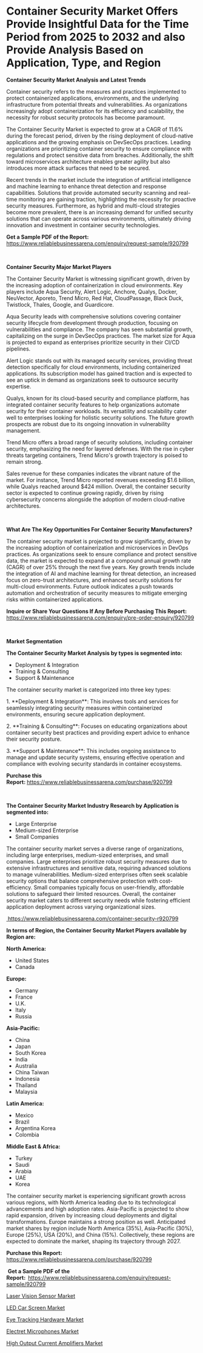 <p><h1>Container Security Market Offers Provide Insightful Data for the Time Period from 2025 to 2032 and also Provide Analysis Based on Application, Type, and Region</h1></p><p><strong>Container Security Market Analysis and Latest Trends</strong></p>
<p><p>Container security refers to the measures and practices implemented to protect containerized applications, environments, and the underlying infrastructure from potential threats and vulnerabilities. As organizations increasingly adopt containerization for its efficiency and scalability, the necessity for robust security protocols has become paramount.</p><p>The Container Security Market is expected to grow at a CAGR of 11.6% during the forecast period, driven by the rising deployment of cloud-native applications and the growing emphasis on DevSecOps practices. Leading organizations are prioritizing container security to ensure compliance with regulations and protect sensitive data from breaches. Additionally, the shift toward microservices architecture enables greater agility but also introduces more attack surfaces that need to be secured.</p><p>Recent trends in the market include the integration of artificial intelligence and machine learning to enhance threat detection and response capabilities. Solutions that provide automated security scanning and real-time monitoring are gaining traction, highlighting the necessity for proactive security measures. Furthermore, as hybrid and multi-cloud strategies become more prevalent, there is an increasing demand for unified security solutions that can operate across various environments, ultimately driving innovation and investment in container security technologies.</p></p>
<p><strong>Get a Sample PDF of the Report:&nbsp;</strong> <a href="https://www.reliablebusinessarena.com/enquiry/request-sample/920799?utm_campaign=3001&utm_medium=2&utm_source=Github&utm_content=ia&utm_term=07032025&utm_id=container-security">https://www.reliablebusinessarena.com/enquiry/request-sample/920799</a></p>
<p>&nbsp;</p>
<p><strong>Container Security Major Market Players</strong></p>
<p><p>The Container Security Market is witnessing significant growth, driven by the increasing adoption of containerization in cloud environments. Key players include Aqua Security, Alert Logic, Anchore, Qualys, Docker, NeuVector, Aporeto, Trend Micro, Red Hat, CloudPassage, Black Duck, Twistlock, Thales, Google, and Guardicore.</p><p>Aqua Security leads with comprehensive solutions covering container security lifecycle from development through production, focusing on vulnerabilities and compliance. The company has seen substantial growth, capitalizing on the surge in DevSecOps practices. The market size for Aqua is projected to expand as enterprises prioritize security in their CI/CD pipelines.</p><p>Alert Logic stands out with its managed security services, providing threat detection specifically for cloud environments, including containerized applications. Its subscription model has gained traction and is expected to see an uptick in demand as organizations seek to outsource security expertise.</p><p>Qualys, known for its cloud-based security and compliance platform, has integrated container security features to help organizations automate security for their container workloads. Its versatility and scalability cater well to enterprises looking for holistic security solutions. The future growth prospects are robust due to its ongoing innovation in vulnerability management.</p><p>Trend Micro offers a broad range of security solutions, including container security, emphasizing the need for layered defenses. With the rise in cyber threats targeting containers, Trend Micro's growth trajectory is poised to remain strong.</p><p>Sales revenue for these companies indicates the vibrant nature of the market. For instance, Trend Micro reported revenues exceeding $1.6 billion, while Qualys reached around $424 million. Overall, the container security sector is expected to continue growing rapidly, driven by rising cybersecurity concerns alongside the adoption of modern cloud-native architectures.</p></p>
<p>&nbsp;</p>
<p><strong>What Are The Key Opportunities For Container Security Manufacturers?</strong></p>
<p><p>The container security market is projected to grow significantly, driven by the increasing adoption of containerization and microservices in DevOps practices. As organizations seek to ensure compliance and protect sensitive data, the market is expected to expand at a compound annual growth rate (CAGR) of over 25% through the next five years. Key growth trends include the integration of AI and machine learning for threat detection, an increased focus on zero-trust architectures, and enhanced security solutions for multi-cloud environments. Future outlook indicates a push towards automation and orchestration of security measures to mitigate emerging risks within containerized applications.</p></p>
<p><strong>Inquire or Share Your Questions If Any Before Purchasing This Report:</strong> <a href="https://www.reliablebusinessarena.com/enquiry/pre-order-enquiry/920799?utm_campaign=3001&utm_medium=2&utm_source=Github&utm_content=ia&utm_term=07032025&utm_id=container-security">https://www.reliablebusinessarena.com/enquiry/pre-order-enquiry/920799</a></p>
<p>&nbsp;</p>
<p><strong>Market Segmentation</strong></p>
<p><strong>The Container Security Market Analysis by types is segmented into:</strong></p>
<p><ul><li>Deployment & Integration</li><li>Training & Consulting</li><li>Support & Maintenance</li></ul></p>
<p><p>The container security market is categorized into three key types: </p><p>1. **Deployment & Integration**: This involves tools and services for seamlessly integrating security measures within containerized environments, ensuring secure application deployment. </p><p>2. **Training & Consulting**: Focuses on educating organizations about container security best practices and providing expert advice to enhance their security posture.</p><p>3. **Support & Maintenance**: This includes ongoing assistance to manage and update security systems, ensuring effective operation and compliance with evolving security standards in container ecosystems.</p></p>
<p><strong>Purchase this Report:&nbsp;</strong><a href="https://www.reliablebusinessarena.com/purchase/920799?utm_campaign=3001&utm_medium=2&utm_source=Github&utm_content=ia&utm_term=07032025&utm_id=container-security">https://www.reliablebusinessarena.com/purchase/920799</a></p>
<p>&nbsp;</p>
<p><strong>The Container Security Market Industry Research by Application is segmented into:</strong></p>
<p><ul><li>Large Enterprise</li><li>Medium-sized Enterprise</li><li>Small Companies</li></ul></p>
<p><p>The container security market serves a diverse range of organizations, including large enterprises, medium-sized enterprises, and small companies. Large enterprises prioritize robust security measures due to extensive infrastructures and sensitive data, requiring advanced solutions to manage vulnerabilities. Medium-sized enterprises often seek scalable security options that balance comprehensive protection with cost-efficiency. Small companies typically focus on user-friendly, affordable solutions to safeguard their limited resources. Overall, the container security market caters to different security needs while fostering efficient application deployment across varying organizational sizes.</p></p>
<p><a href="https://www.reliablebusinessarena.com/container-security-r920799?utm_campaign=3001&utm_medium=2&utm_source=Github&utm_content=ia&utm_term=07032025&utm_id=container-security">&nbsp;https://www.reliablebusinessarena.com/container-security-r920799</a></p>
<p><strong>In terms of Region, the Container Security Market Players available by Region are:</strong></p>
<p>
    <p> <strong> North America: </strong>
        <ul>
            <li>United States</li>
            <li>Canada</li>
        </ul>
        </p> 
    <p> <strong> Europe: </strong>
        <ul>
            <li>Germany</li>
            <li>France</li>
            <li>U.K.</li>
            <li>Italy</li>
            <li>Russia</li>
        </ul>
        </p> 
    <p> <strong> Asia-Pacific: </strong>
        <ul>
            <li>China</li>
            <li>Japan</li>
            <li>South Korea</li>
            <li>India</li>
            <li>Australia</li>
            <li>China Taiwan</li>
            <li>Indonesia</li>
            <li>Thailand</li>
            <li>Malaysia</li>
        </ul>
        </p> 
    <p> <strong> Latin America: </strong>
        <ul>
            <li>Mexico</li>
            <li>Brazil</li>
            <li>Argentina Korea</li>
            <li>Colombia</li>
        </ul>
        </p> 
    <p> <strong> Middle East & Africa: </strong>
        <ul>
            <li>Turkey</li>
            <li>Saudi</li>
            <li>Arabia</li>
            <li>UAE</li>
            <li>Korea</li>
        </ul>
    </p>
    </p>
<p><p>The container security market is experiencing significant growth across various regions, with North America leading due to its technological advancements and high adoption rates. Asia-Pacific is projected to show rapid expansion, driven by increasing cloud deployments and digital transformations. Europe maintains a strong position as well. Anticipated market shares by region include North America (35%), Asia-Pacific (30%), Europe (25%), USA (20%), and China (15%). Collectively, these regions are expected to dominate the market, shaping its trajectory through 2027.</p></p>
<p><strong>Purchase this Report: </strong><a href="https://www.reliablebusinessarena.com/purchase/920799?utm_campaign=3001&utm_medium=2&utm_source=Github&utm_content=ia&utm_term=07032025&utm_id=container-security">https://www.reliablebusinessarena.com/purchase/920799</a></p>
<p>&nbsp;<strong>Get a Sample PDF of the Report:&nbsp;&nbsp;</strong><a href="https://www.reliablebusinessarena.com/enquiry/request-sample/920799?utm_campaign=3001&utm_medium=2&utm_source=Github&utm_content=ia&utm_term=07032025&utm_id=container-security">https://www.reliablebusinessarena.com/enquiry/request-sample/920799</a></p>
<p><strong></strong></p>
<p><p><a href="https://www.linkedin.com/pulse/laser-vision-sensor-market-growth-forecast-size-projected-ehtae?utm_campaign=3001&utm_medium=2&utm_source=Github&utm_content=ia&utm_term=07032025&utm_id=container-security">Laser Vision Sensor Market</a></p><p><a href="https://www.linkedin.com/pulse/market-study-global-led-car-screen-2025-2032-size-revenue-betje?utm_campaign=3001&utm_medium=2&utm_source=Github&utm_content=ia&utm_term=07032025&utm_id=container-security">LED Car Screen Market</a></p><p><a href="https://www.linkedin.com/pulse/trends-global-eye-tracking-hardware-market-forecast-analysis-hr1de?utm_campaign=3001&utm_medium=2&utm_source=Github&utm_content=ia&utm_term=07032025&utm_id=container-security">Eye Tracking Hardware Market</a></p><p><a href="https://www.linkedin.com/pulse/electret-microphones-landscape-product-spectrum-market-trajectories-vgckf?utm_campaign=3001&utm_medium=2&utm_source=Github&utm_content=ia&utm_term=07032025&utm_id=container-security">Electret Microphones Market</a></p><p><a href="https://www.linkedin.com/pulse/comprehensive-high-output-current-amplifiers-market-analysis-zzyve?utm_campaign=3001&utm_medium=2&utm_source=Github&utm_content=ia&utm_term=07032025&utm_id=container-security">High Output Current Amplifiers Market</a></p></p>